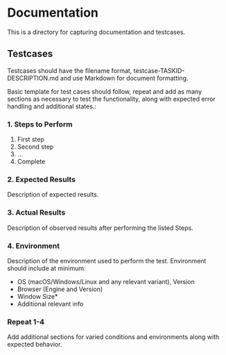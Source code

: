 # Documentation

This is a directory for capturing documentation and testcases.

## Testcases

Testcases should have the filename format, testcase-TASKID-DESCRIPTION.md and use Markdown for document formatting.

Basic template for test cases should follow, repeat and add as many sections as necessary to test the functionality, along with expected error handling and additional states.:

### 1. Steps to Perform

1. First step
2. Second step
3. ...
4. Complete

### 2. Expected Results

Description of expected results.

### 3. Actual Results

Description of observed results after performing the listed Steps.

### 4. Environment

Description of the environment used to perform the test. Environment should include at minimum:

* OS (macOS/Windows/Linux and any relevant variant), Version
* Browser (Engine and Version)
* Window Size*
* Additional relevant info

### Repeat 1-4

Add additional sections for varied conditions and environments along with expected behavior.
